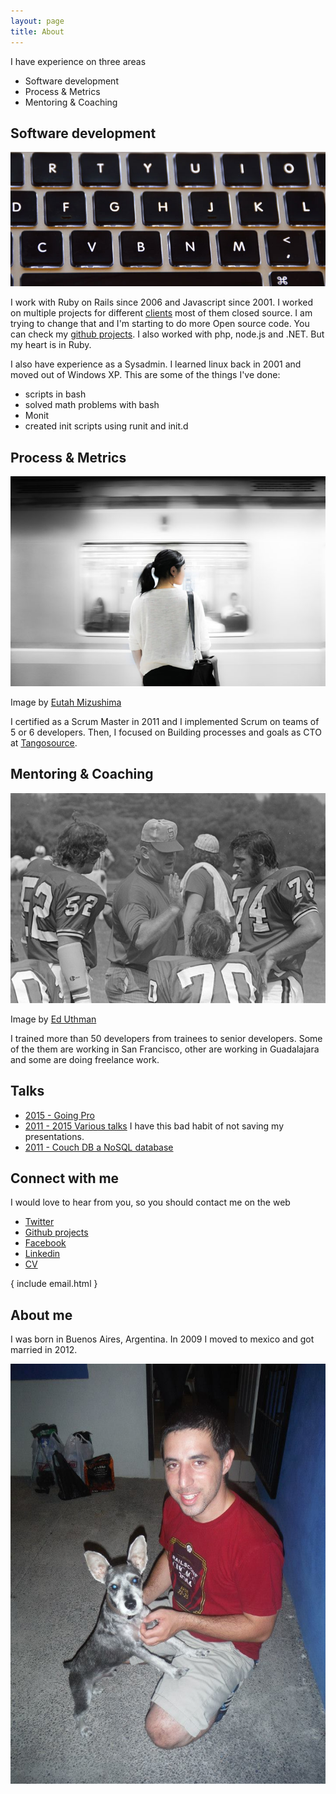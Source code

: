 ```yaml
---
layout: page
title: About
---
```


I have experience on three areas

* Software development
* Process & Metrics
* Mentoring & Coaching 

## Software development

![keyboard](/images/about/keyboard.jpg)

I work with Ruby on Rails since 2006 and Javascript since 2001.
I worked on multiple projects for different [clients](/happy_clients/) most of them closed source.
I am trying to change that and I'm starting to do more Open source code.
You can check my [github projects](/github/). 
I also worked with php, node.js and .NET. But my heart is in Ruby.

I also have experience as a Sysadmin.
I learned linux back in 2001 and moved out of Windows XP.
This are some of the things I've done:

* scripts in bash
* solved math problems with bash
* Monit
* created init scripts using runit and init.d

## Process & Metrics

![process](/images/about/process.jpg)
<div class='image-attribution'>Image by <a href="https://unsplash.com/eutahm">Eutah Mizushima</a></div>

I certified as a Scrum Master in 2011 and I implemented Scrum on teams of 5 or 6 developers.
Then, I focused on Building processes and goals as CTO at [Tangosource](http://tangosource.com).

## Mentoring & Coaching

![coach](/images/about/coach.jpg)
<div class='image-attribution'>Image by <a href="https://www.flickr.com/photos/euthman/2107125973/in/photolist-4dcz9a-6ivnna-aCwnDD-eZHGbW-doxRCn-na6m2d-6MbfLu-aTVAXP-bqN1qd-d6Ah6d-a9mhJF-e2ULrB-6h5YUA-7hoFty-dt3oHM-aiCyfP-5Ebszw-9S6H4X-jvtjwS-dZfcct-7VNaV8-tLrNhv-ksCTJ4-6Ri3rk-dUa2wb-7N8P2k-5HoH4U-dY5T8G-9FaxGH-5HoH6Y-oRUmcV-8i7XHw-dUa2tE-7FMda7-72q9aN-dU4pWk-7JMX8c-bWNB8j-esekx1-eCw3Bh-cvUW9h-4XzFqe-7FHizv-ec7Yff-j4B6PP-doZFLa-79j64X-5PCAG9-6HkGii-fk5LnW">Ed Uthman</a></div>

I trained more than 50 developers from trainees to senior developers.
Some of the them are working in San Francisco, other are working in Guadalajara and some are doing freelance work.

## Talks

* [2015 - Going Pro](https://docs.google.com/presentation/d/1VJPXj6UPEsszSQVB7UnB5oAyN1mWLJ6nsrIM8rzs644/edit?usp=sharing)
* [2011 - 2015 Various talks]() I have this bad habit of not saving my presentations.
* [2011 - Couch DB a NoSQL database](http://www.slideshare.net/rubycslides/couchdb-a-nosql-database)

## Connect with me

I would love to hear from you, so you should contact me on the web

* [Twitter](http://twitter.com/framallo)
* [Github projects](/github/)
* [Facebook](https://www.facebook.com/federico.ramallo.94)
* [Linkedin](https://mx.linkedin.com/in/framallo)
* [CV](/CCVVFedericoRamallo.pdf)

{ include email.html }

## About me

I was born in Buenos Aires, Argentina. In 2009 I moved to mexico and got married in 2012.

![Federico](/images/about/me.jpg)

